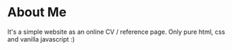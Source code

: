 # About Me

It's a simple website as an online CV / reference page. Only pure html, css and vanilla javascript :)
